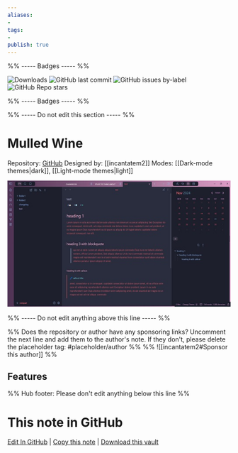 ```yaml
---
aliases:
- 
tags: 
- 
publish: true
---
```


%% ----- Badges ----- %%

![Downloads](https://img.shields.io/badge/downloads-2043-573E7A?style=for-the-badge&logo=)
![GitHub last commit](https://img.shields.io/github/last-commit/incantatem2/Obsidian-mulled-wine?color=573E7A&label=last%20update&logo=github&style=for-the-badge)
![GitHub issues by-label](https://img.shields.io/github/issues/incantatem2/Obsidian-mulled-wine/help%20wanted?color=573E7A&logo=github&style=for-the-badge) 
![GitHub Repo stars](https://img.shields.io/github/stars/incantatem2/Obsidian-mulled-wine?color=573E7A&logo=github&style=for-the-badge)

%% ----- Badges ----- %%

%% ----- Do not edit this section ----- %%

# Mulled Wine

Repository: [GitHub](https://github.com/incantatem2/Obsidian-mulled-wine)
Designed by: [[incantatem2]]
Modes: [[Dark-mode themes|dark]], [[Light-mode themes|light]]



![screenshot](https://github.com/incantatem2/Obsidian-mulled-wine/raw/HEAD/images/mulledwine-thumbnail.jpg)

%% ----- Do not edit anything above this line ----- %% 

%% Does the repository or author have any sponsoring links? Uncomment the next line and add them to the author's note. If they don't, please delete the placeholder tag: #placeholder/author %%
%% ![[incantatem2#Sponsor this author]] %%


## Features



%% Hub footer: Please don't edit anything below this line %%

# This note in GitHub

<span class="git-footer">[Edit In GitHub](https://github.dev/obsidian-community/obsidian-hub/blob/main/02%20-%20Community%20Expansions/02.05%20All%20Community%20Expansions/Themes/Mulled%20Wine.md "git-hub-edit-note") | [Copy this note](https://raw.githubusercontent.com/obsidian-community/obsidian-hub/main/02%20-%20Community%20Expansions/02.05%20All%20Community%20Expansions/Themes/Mulled%20Wine.md "git-hub-copy-note") | [Download this vault](https://github.com/obsidian-community/obsidian-hub/archive/refs/heads/main.zip "git-hub-download-vault") </span>
